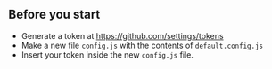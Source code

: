 Before you start
----------------

 * Generate a token at https://github.com/settings/tokens
 * Make a new file `config.js` with the contents of `default.config.js`
 * Insert your token inside the new `config.js` file.
 